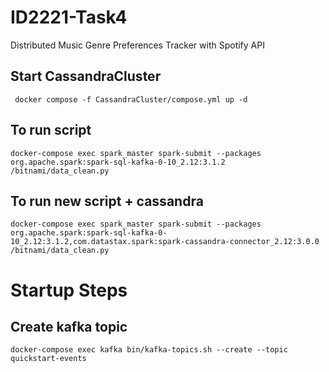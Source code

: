 # ID2221-Task4
 Distributed Music Genre Preferences Tracker with Spotify API


## Start CassandraCluster
```
 docker compose -f CassandraCluster/compose.yml up -d
```

## To run script
```
docker-compose exec spark_master spark-submit --packages org.apache.spark:spark-sql-kafka-0-10_2.12:3.1.2 /bitnami/data_clean.py
```

## To run new script + cassandra 
```
docker-compose exec spark_master spark-submit --packages org.apache.spark:spark-sql-kafka-0-10_2.12:3.1.2,com.datastax.spark:spark-cassandra-connector_2.12:3.0.0 /bitnami/data_clean.py
```

# Startup Steps

## Create kafka topic
```
docker-compose exec kafka bin/kafka-topics.sh --create --topic quickstart-events
```